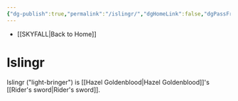 ```yaml
---
{"dg-publish":true,"permalink":"/islingr/","dgHomeLink":false,"dgPassFrontmatter":false}
---
```


- [[SKYFALL|Back to Home]]

# Islingr
Islingr ("light-bringer") is [[Hazel Goldenblood|Hazel Goldenblood]]'s [[Rider's sword|Rider's sword]]. 